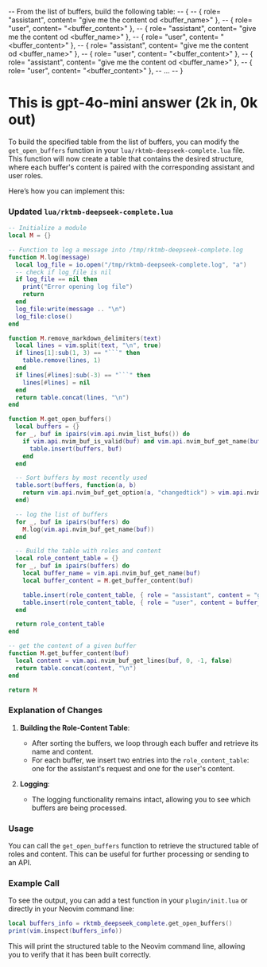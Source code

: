 -- From the list of buffers, build the following table:
-- {
--   { role= "assistant", content= "give me the content od <buffer_name>" },
--   { role= "user", content= "<buffer_content>" },
--   { role= "assistant", content= "give me the content od <buffer_name>" },
--   { role= "user", content= "<buffer_content>" },
--   { role= "assistant", content= "give me the content od <buffer_name>" },
--   { role= "user", content= "<buffer_content>" },
--   { role= "assistant", content= "give me the content od <buffer_name>" },
--   { role= "user", content= "<buffer_content>" },
--   ...
-- }



# This is gpt-4o-mini answer (2k in, 0k out)

To build the specified table from the list of buffers, you can modify the `get_open_buffers` function in your `lua/rktmb-deepseek-complete.lua` file. This function will now create a table that contains the desired structure, where each buffer's content is paired with the corresponding assistant and user roles.

Here’s how you can implement this:

### Updated `lua/rktmb-deepseek-complete.lua`

```lua
-- Initialize a module
local M = {}

-- Function to log a message into /tmp/rktmb-deepseek-complete.log
function M.log(message)
  local log_file = io.open("/tmp/rktmb-deepseek-complete.log", "a")
  -- check if log_file is nil
  if log_file == nil then
    print("Error opening log file")
    return
  end
  log_file:write(message .. "\n")
  log_file:close()
end

function M.remove_markdown_delimiters(text)
  local lines = vim.split(text, "\n", true)
  if lines[1]:sub(1, 3) == "```" then
    table.remove(lines, 1)
  end
  if lines[#lines]:sub(-3) == "```" then
    lines[#lines] = nil
  end
  return table.concat(lines, "\n")
end

function M.get_open_buffers()
  local buffers = {}
  for _, buf in ipairs(vim.api.nvim_list_bufs()) do
    if vim.api.nvim_buf_is_valid(buf) and vim.api.nvim_buf_get_name(buf) ~= "" then
      table.insert(buffers, buf)
    end
  end

  -- Sort buffers by most recently used
  table.sort(buffers, function(a, b)
    return vim.api.nvim_buf_get_option(a, "changedtick") > vim.api.nvim_buf_get_option(b, "changedtick")
  end)

  -- log the list of buffers
  for _, buf in ipairs(buffers) do
    M.log(vim.api.nvim_buf_get_name(buf))
  end

  -- Build the table with roles and content
  local role_content_table = {}
  for _, buf in ipairs(buffers) do
    local buffer_name = vim.api.nvim_buf_get_name(buf)
    local buffer_content = M.get_buffer_content(buf)

    table.insert(role_content_table, { role = "assistant", content = "give me the content of " .. buffer_name })
    table.insert(role_content_table, { role = "user", content = buffer_content })
  end

  return role_content_table
end

-- get the content of a given buffer
function M.get_buffer_content(buf)
  local content = vim.api.nvim_buf_get_lines(buf, 0, -1, false)
  return table.concat(content, "\n")
end

return M
```

### Explanation of Changes

1. **Building the Role-Content Table**: 
   - After sorting the buffers, we loop through each buffer and retrieve its name and content.
   - For each buffer, we insert two entries into the `role_content_table`: one for the assistant's request and one for the user's content.

2. **Logging**: 
   - The logging functionality remains intact, allowing you to see which buffers are being processed.

### Usage

You can call the `get_open_buffers` function to retrieve the structured table of roles and content. This can be useful for further processing or sending to an API.

### Example Call

To see the output, you can add a test function in your `plugin/init.lua` or directly in your Neovim command line:

```lua
local buffers_info = rktmb_deepseek_complete.get_open_buffers()
print(vim.inspect(buffers_info))
```

This will print the structured table to the Neovim command line, allowing you to verify that it has been built correctly.

